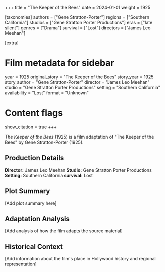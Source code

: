 +++
title = "The Keeper of the Bees"
date = 2024-01-01
weight = 1925

[taxonomies]
authors = ["Gene Stratton-Porter"]
regions = ["Southern California"]
studios = ["Gene Stratton Porter Productions"]
eras = ["late silent"]
genres = ["Drama"]
survival = ["Lost"]
directors = ["James Leo Meehan"]

[extra]
# Film metadata for sidebar
year = 1925
original_story = "The Keeper of the Bees"
story_year = 1925
story_author = "Gene Stratton-Porter"
director = "James Leo Meehan"
studio = "Gene Stratton Porter Productions"
setting = "Southern California"
availability = "Lost"
format = "Unknown"

# Content flags
show_citation = true
+++

*The Keeper of the Bees* (1925) is a film adaptation of "The Keeper of the Bees" by Gene Stratton-Porter (1925).

## Production Details

**Director:** James Leo Meehan
**Studio:** Gene Stratton Porter Productions
**Setting:** Southern California
**survival:** Lost

## Plot Summary

[Add plot summary here]

## Adaptation Analysis

[Add analysis of how the film adapts the source material]

## Historical Context

[Add information about the film's place in Hollywood history and regional representation]